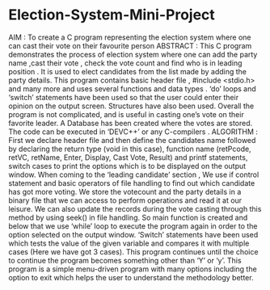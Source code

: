 # Election-System-Mini-Project
AIM : To create a C program representing the election system where one can cast    their vote on their favourite person
ABSTRACT : 
This C program demonstrates the process of election system where one can add the party name ,cast their vote , check the vote count and find who is in leading position .
It is used to elect candidates from the list made by adding the party details.
This program contains basic header file , #include <stdio.h> and many more and uses several functions and data types . ‘do’ loops and ‘switch’ statements have been used so that the user could enter their opinion on the output screen. 
Structures have also been used. Overall the program is not complicated, and is useful in casting one’s vote on their favorite leader. 
A Database has been created where the votes are stored. The code can be executed in ‘DEVC++’ or any C-compilers . 
ALGORITHM :  
First we declare header file and then define the candidates name followed by declaring the return type (void in this case), function name (retPcode, retVC, retName, Enter, Display, Cast Vote, Result) and printf statements, switch cases to print the options which is to be displayed on the output window. 
When coming to the ‘leading candidate’ section , We use if control statement and basic operators of file handling to find out which candidate has got more voting. 
We store the votecount and the party details in a binary file that we can access to perform operations and read it at our leisure. 
We can also update the records during the vote casting through this method by using seek() in file handling. 
So main function is created and below that we use ‘while’ loop to execute the program again in order to the option selected on the output window. 
‘Switch’ statements have been used which tests the value of the given variable and compares it with multiple cases (Here we have got 3 cases). 
This program continues until the choice to continue the program becomes something other than ‘Y’ or ‘y’. 
This program is a simple menu-driven program with many options including the option to exit which helps the user to understand the methodology better.
